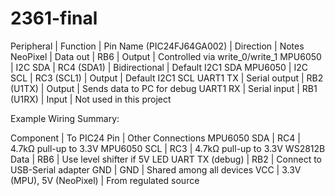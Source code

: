 # 2361-final


Peripheral | Function | Pin Name (PIC24FJ64GA002) | Direction | Notes
NeoPixel | Data out | RB6 | Output | Controlled via write_0/write_1
MPU6050 | I2C SDA | RC4 (SDA1) | Bidirectional | Default I2C1 SDA
MPU6050 | I2C SCL | RC3 (SCL1) | Output | Default I2C1 SCL
UART1 TX | Serial output | RB2 (U1TX) | Output | Sends data to PC for debug
UART1 RX | Serial input | RB1 (U1RX) | Input | Not used in this project





Example Wiring Summary:


Component | To PIC24 Pin | Other Connections
MPU6050 SDA | RC4 | 4.7kΩ pull-up to 3.3V
MPU6050 SCL | RC3 | 4.7kΩ pull-up to 3.3V
WS2812B Data | RB6 | Use level shifter if 5V LED
UART TX (debug) | RB2 | Connect to USB-Serial adapter
GND | GND | Shared among all devices
VCC | 3.3V (MPU), 5V (NeoPixel) | From regulated source
